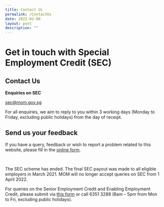 ```yaml
---
title: Contact Us
permalink: /ContactUs
date: 2022-02-08
layout: post
description: ""
---
```

# **Get in touch with Special Employment Credit (SEC)**

## Contact Us
**Enquiries on SEC**

[sec@mom.gov.sg](mailto:sec@mom.gov.sg)

For all enquiries, we aim to reply to you within 3 working days (Monday to Friday, excluding public holidays) from the day of receipt.

## Send us your feedback
If you have a query, feedback or wish to report a problem related to this website, please fill in the [online form](https://form.gov.sg/605af60d5880a7001291ee27).

<br>

The SEC scheme has ended. The final SEC payout was made to all eligible employers in March 2021. MOM will no longer accept queries on SEC from 1 April 2022. 

For queries on the Senior Employment Credit and Enabling Employment Credit, please submit via [this form](https://go.gov.sg/askpayout1) or call 6351 3288 (8am – 5pm from Mon to Fri, excluding public holidays).